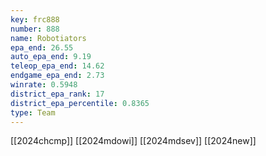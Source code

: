 ```yaml
---
key: frc888
number: 888
name: Robotiators
epa_end: 26.55
auto_epa_end: 9.19
teleop_epa_end: 14.62
endgame_epa_end: 2.73
winrate: 0.5948
district_epa_rank: 17
district_epa_percentile: 0.8365
type: Team
---
```

[[2024chcmp]]
[[2024mdowi]]
[[2024mdsev]]
[[2024new]]
